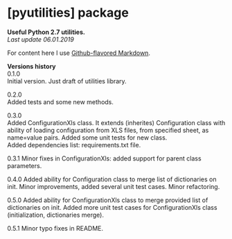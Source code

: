 # [pyutilities] package

**Useful Python 2.7 utilities.**  
*Last update 06.01.2019*

For content here I use 
[Github-flavored Markdown](https://guides.github.com/features/mastering-markdown/).

**Versions history**  
0.1.0  
Initial version. Just draft of utilities library.
  
0.2.0  
Added tests and some new methods.  

0.3.0  
Added ConfigurationXls class. It extends (inherites) Configuration class with ability of
loading configuration from XLS files, from specified sheet, as name=value pairs. Added some
unit tests for new class.  
Added dependencies list: requirements.txt file.

0.3.1
Minor fixes in ConfigurationXls: added support for parent class parameters.

0.4.0
Added ability for Configuration class to merge list of dictionaries on init. Minor improvements,
added several unit test cases. Minor refactoring.

0.5.0
Added ability for ConfigurationXls class to merge provided list of dictionaries on init. Added more 
unit test cases for ConfigurationXls class (initialization, dictionaries merge).

0.5.1
Minor typo fixes in README.